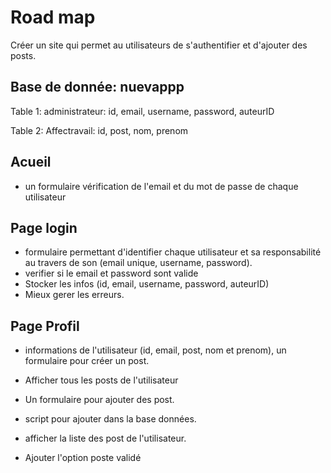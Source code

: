 # Road map

Créer un site qui permet au utilisateurs de s'authentifier et d'ajouter des posts.

## Base de donnée: nuevappp

Table 1: administrateur: id, email, username, password, auteurID

Table 2: Affectravail: id, post, nom, prenom

## Acueil
- un formulaire vérification de l'email et du mot de passe de chaque utilisateur

## Page login

- formulaire permettant d'identifier chaque utilisateur et sa responsabilité au travers de son (email unique, username, password).
- verifier si le email et password sont valide 
- Stocker les infos (id, email, username, password, auteurID) 
- Mieux gerer les erreurs.

## Page Profil

- informations de l'utilisateur (id, email, post, nom et prenom), un formulaire pour créer un post.

- Afficher tous les posts de l'utilisateur

- Un formulaire pour ajouter des post.
- script pour ajouter dans la base données.

- afficher la liste des post de l'utilisateur.
- Ajouter l'option poste validé

